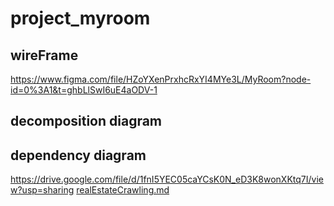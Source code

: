 # project_myroom

## wireFrame
https://www.figma.com/file/HZoYXenPrxhcRxYI4MYe3L/MyRoom?node-id=0%3A1&t=ghbLlSwI6uE4aODV-1

## decomposition diagram

## dependency diagram
https://drive.google.com/file/d/1fnI5YEC05caYCsK0N_eD3K8wonXKtq7I/view?usp=sharing
[realEstateCrawling.md](https://github.com/JungHyunMoon/project_myroom/files/10776405/realEstateCrawling.md)
